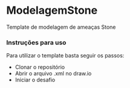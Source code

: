 # ModelagemStone
Template de modelagem de ameaças Stone

### Instruções para uso
Para utilizar o template basta seguir os passos:
- Clonar o repositório
- Abrir o arquivo .xml no draw.io
- Iniciar o desafio 
